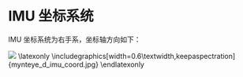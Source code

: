 # IMU 坐标系统
IMU 坐标系统为右手系，坐标轴方向如下：

![](mynteye_d_imu_coord.jpg)
\latexonly
\includegraphics[width=0.6\textwidth,keepaspectration]{mynteye_d_imu_coord.jpg}
\endlatexonly